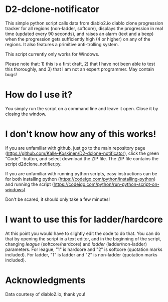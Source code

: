 # D2-dclone-notificator
This simple python script calls data from diablo2.io diablo clone progression tracker for all regions (non-ladder, softcore), displays the progression in real time (updated every 90 seconds), and raises an alarm (text and a beep) when the progression gets sufficiently high (4 or higher) on any of the regions. It also features a primitive anti-trolling system.

This script currently only works for Windows.

Please note that: 1) this is a first draft, 2) that I have not been able to test this thoroughly, and 3) that I am not an expert programmer. May contain bugs! 

# How do I use it?
You simply run the script on a command line and leave it open. Close it by closing the window.

# I don't know how any of this works!
If you are unfamiliar with github, just go to the main repository page (https://github.com/Kalle-Koskinen/D2-dclone-notificator), click the green "Code" -button, and select download the ZIP file. The ZIP file contains the script d2dclone_notifier.py. 

If you are unfamiliar with running python scripts, easy instructions can be for both installing python (https://codeigo.com/python/installing-python) and running the script (https://codeigo.com/python/run-python-script-on-windows).

Don't be scared, it should only take a few minutes!

# I want to use this for ladder/hardcore
At this point you would have to slightly edit the code to do that. You can do that by opening the script in a text editor, and in the beginning of the script, changing *league* (softcore/hardcore) and *ladder* (ladder/non-ladder) parameters. For league, "1" is hardcore and "2" is softcore (quotation marks included). For ladder, "1" is ladder and "2" is non-ladder (quotation marks included).

# Acknowledgments 
Data courtesy of diablo2.io, thank you!
